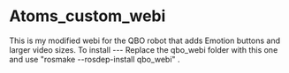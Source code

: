 Atoms_custom_webi
=================

This is my modified webi for the QBO robot that adds Emotion buttons and larger video sizes. To install --- Replace the qbo_webi folder with this one and use "rosmake --rosdep-install qbo_webi" .
